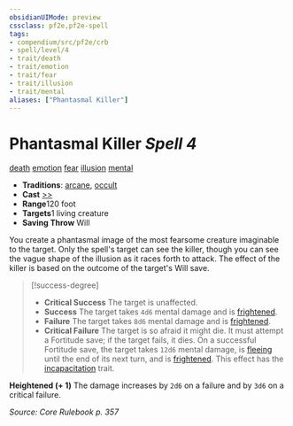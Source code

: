 ```yaml
---
obsidianUIMode: preview
cssclass: pf2e,pf2e-spell
tags:
- compendium/src/pf2e/crb
- spell/level/4
- trait/death
- trait/emotion
- trait/fear
- trait/illusion
- trait/mental
aliases: ["Phantasmal Killer"]
---
```

# Phantasmal Killer *Spell 4*   
[death](../../Rules/traits/death.md)  [emotion](../../Rules/traits/emotion.md)  [fear](../../Rules/traits/fear.md)  [illusion](../../Rules/traits/illusion.md)  [mental](../../Rules/traits/mental.md)  

- **Traditions**: [arcane](../../Rules/traits/arcane.md), [occult](../../Rules/traits/occult.md)
- **Cast** [>>](../../Rules/core-rulebook/chapter-9-playing-the-game.md#Actions "Two-Action") 
- **Range**120 foot
- **Targets**1 living creature
- **Saving Throw** Will

You create a phantasmal image of the most fearsome creature imaginable to the target. Only the spell's target can see the killer, though you can see the vague shape of the illusion as it races forth to attack. The effect of the killer is based on the outcome of the target's Will save.

> [!success-degree] 
> - **Critical Success** The target is unaffected.
> - **Success** The target takes `4d6` mental damage and is [frightened](../../Rules/conditions.md#Frightened).
> - **Failure** The target takes `8d6` mental damage and is [frightened](../../Rules/conditions.md#Frightened).
> - **Critical Failure** The target is so afraid it might die. It must attempt a Fortitude save; if the target fails, it dies. On a successful Fortitude save, the target takes `12d6` mental damage, is [fleeing](../../Rules/conditions.md#Fleeing) until the end of its next turn, and is [frightened](../../Rules/conditions.md#Frightened). This effect has the [incapacitation](../../Rules/traits/incapacitation.md) trait.

**Heightened (+ 1)** The damage increases by `2d6` on a failure and by `3d6` on a critical failure.

*Source: Core Rulebook p. 357*